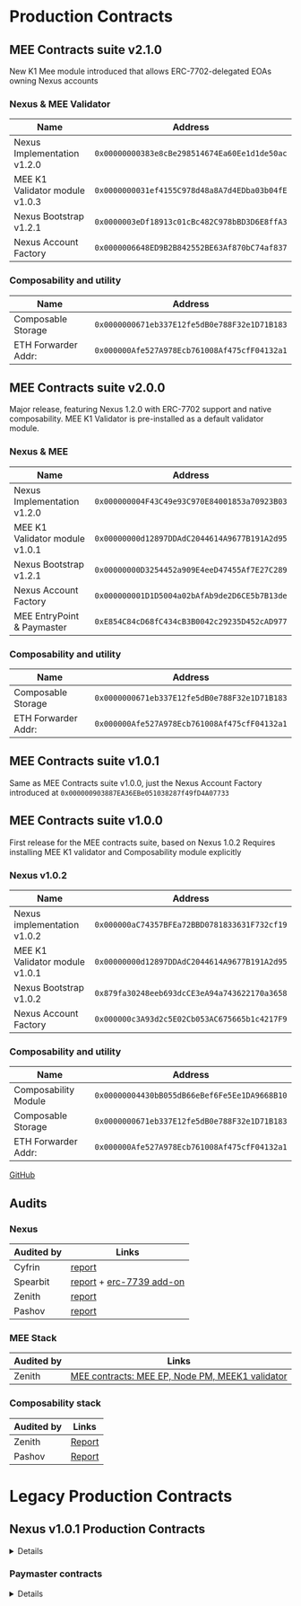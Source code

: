 # Production Contracts

## MEE Contracts suite v2.1.0
New K1 Mee module introduced that allows ERC-7702-delegated EOAs owning Nexus accounts

### Nexus & MEE Validator
| Name    | Address    | 
|-------------|-------------|
| Nexus Implementation v1.2.0 | `0x00000000383e8cBe298514674Ea60Ee1d1de50ac`  |
| MEE K1 Validator module v1.0.3 | `0x0000000031ef4155C978d48a8A7d4EDba03b04fE`  |
| Nexus Bootstrap v1.2.1 | `0x0000003eDf18913c01cBc482C978bBD3D6E8ffA3`  |
| Nexus Account Factory | `0x0000006648ED9B2B842552BE63Af870bC74af837`  |

### Composability and utility
| Name    | Address    | 
|-------------|-------------|
| Composable Storage | `0x0000000671eb337E12fe5dB0e788F32e1D71B183`  |
| ETH Forwarder Addr:  | `0x000000Afe527A978Ecb761008Af475cfF04132a1`  |


## MEE Contracts suite v2.0.0
Major release, featuring Nexus 1.2.0 with ERC-7702 support and native composability.
MEE K1 Validator is pre-installed as a default validator module.

### Nexus & MEE
| Name    | Address    | 
|-------------|-------------|
| Nexus Implementation v1.2.0 | `0x000000004F43C49e93C970E84001853a70923B03`  |
| MEE K1 Validator module v1.0.1 | `0x00000000d12897DDAdC2044614A9677B191A2d95`  |
| Nexus Bootstrap v1.2.1 | `0x00000000D3254452a909E4eeD47455Af7E27C289`  |
| Nexus Account Factory | `0x000000001D1D5004a02bAfAb9de2D6CE5b7B13de`  |
| MEE EntryPoint & Paymaster | `0xE854C84cD68fC434cB3B0042c29235D452cAD977`  |

### Composability and utility
| Name    | Address    | 
|-------------|-------------|
| Composable Storage | `0x0000000671eb337E12fe5dB0e788F32e1D71B183`  |
| ETH Forwarder Addr:  | `0x000000Afe527A978Ecb761008Af475cfF04132a1`  |

## MEE Contracts suite v1.0.1
Same as MEE Contracts suite v1.0.0, just the Nexus Account Factory introduced at `0x000000903887EA36EBe051038287f49fD4A07733`

## MEE Contracts suite v1.0.0
First release for the MEE contracts suite, based on Nexus 1.0.2
Requires installing MEE K1 validator and Composability module explicitly
### Nexus v1.0.2
| Name    | Address    | 
|-------------|-------------|
| Nexus implementation v1.0.2 | `0x000000aC74357BFEa72BBD0781833631F732cf19`  |
| MEE K1 Validator module v1.0.1 | `0x00000000d12897DDAdC2044614A9677B191A2d95`  |
| Nexus Bootstrap v1.0.2 | `0x879fa30248eeb693dcCE3eA94a743622170a3658`  |
| Nexus Account Factory  | `0x000000c3A93d2c5E02Cb053AC675665b1c4217F9`  |

### Composability and utility
| Name    | Address    | 
|-------------|-------------|
| Composability Module | `0x00000004430bB055dB66eBef6Fe5Ee1DA9668B10`  |
| Composable Storage | `0x0000000671eb337E12fe5dB0e788F32e1D71B183`  |
| ETH Forwarder Addr:  | `0x000000Afe527A978Ecb761008Af475cfF04132a1`  |

[GitHub](https://github.com/bcnmy/nexus/releases/tag/v1.0.2)

</details>

## Audits

### Nexus

| Audited by    | Links    | 
|-------------|-------------|
| Cyfrin  | [report](https://github.com/bcnmy/nexus/blob/dev/audits/CodeHawks-Cyfrin-Competition-170924.pdf)  |
| Spearbit  | [report](https://github.com/bcnmy/nexus/blob/dev/audits/report-cantinacode-biconomy-0708-final.pdf)  + [erc-7739 add-on](https://github.com/bcnmy/nexus/blob/dev/audits/report-cantinacode-biconomy-erc7739-addon-final.pdf) 
| Zenith  | [report](https://github.com/bcnmy/nexus/blob/b58b0260cbab6e9e5e8abdd3e061fe1628f0540d/audits/Biconomy-Nexus_Zenith-Audit-Report.pdf)  |
| Pashov  | [report](https://github.com/bcnmy/nexus/blob/c516ec892f3314dbf4992576aee62229b6c31bb4/audits/Nexus-Pashov-Review_2025-03.pdf)  |

### MEE Stack

| Audited by    | Links    | 
|-------------|-------------|
| Zenith | [MEE contracts: MEE EP, Node PM, MEEK1 validator](https://github.com/bcnmy/mee-contracts/blob/main/audit/Zenith%20Audit%20Report%20-%20Biconomy%20MEE%20Contracts.pdf) |

### Composability stack

| Audited by    | Links    | 
|-------------|-------------|
| Zenith | [Report](https://github.com/bcnmy/composability/blob/main/audits/Biconomy-Composability_Zenith-Audit-Report.pdf) |
| Pashov | [Report](https://github.com/bcnmy/composability/blob/9e090c24b195822f668f96cb4ff518a9b7ff712d/audits/2025-03-Composability-Pashov-Review.pdf) |


# Legacy Production Contracts

## Nexus v1.0.1 Production Contracts
<details markdown="1">

| Name    | Address    | 
|-------------|-------------|
| Nexus implementation  | `0x000000008761E87F023f65c49DC9cb1C7EdFEaaf`  |
| K1 Validator  | `0x0000002D6DB27c52E3C11c1Cf24072004AC75cBa`  | 
| K1 Validator Factory  | `0x00000024115AA990F0bAE0B6b0D5B8F68b684cd6`  | 
| Account Factory  | `0x000000226cada0d8b36034F5D5c06855F59F6F3A`  |
| Bootstrap  | `0x000000F5b753Fdd20C5CA2D7c1210b3Ab1EA5903`  |
| Entrypoint V7 | `0x0000000071727de22e5e9d8baf0edac6f37da032` |

</details>

### Paymaster contracts
<details markdown="1">

#### Base and Optimism
| Name    | Address    | 
|-------------|-------------|
| Sponsorship Paymaster | `0x0000006087310897e0BFfcb3f0Ed3704f7146852` |
| Token Paymaster | `0x00000000301515A5410e0d768aF4f53c416edf19` |

### Other chains
| Name    | Address    | 
|-------------|-------------|
| Sponsorship Paymaster | `0x00000072a5F551D6E80b2f6ad4fB256A27841Bbc` |
| Token Paymaster | `0x00000000301515A5410e0d768aF4f53c416edf19` |

</details>
